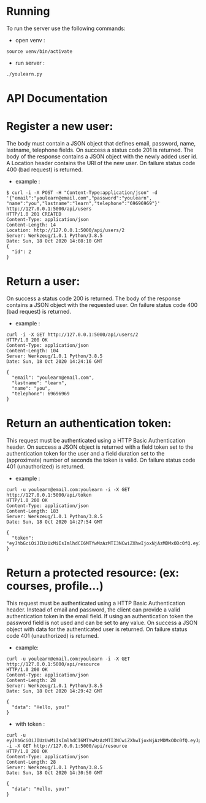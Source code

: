# Running
To run the server use the following commands:
 - open venv :
 ```
 source venv/bin/activate
 ```
 - run server :
 ```
 ./youlearn.py
 ```

# API Documentation
# Register a new user:
The body must contain a JSON object that defines email, password, name, lastname, telephone fields.
On success a status code 201 is returned. The body of the response contains a JSON object with the newly added user id. A Location header contains the URI of the new user.
On failure status code 400 (bad request) is returned.
- example :
```
$ curl -i -X POST -H "Content-Type:application/json" -d '{"email":"youlearn@email.com","password":"youlearn", "name":"you","lastname":"learn","telephone":"69696969"}' http://127.0.0.1:5000/api/users
HTTP/1.0 201 CREATED
Content-Type: application/json
Content-Length: 14
Location: http://127.0.0.1:5000/api/users/2
Server: Werkzeug/1.0.1 Python/3.8.5
Date: Sun, 18 Oct 2020 14:08:10 GMT
{
  "id": 2
}
```
# Return a user:
On success a status code 200 is returned. The body of the response contains a JSON object with the requested user.
On failure status code 400 (bad request) is returned.
- example :
```
curl -i -X GET http://127.0.0.1:5000/api/users/2
HTTP/1.0 200 OK
Content-Type: application/json
Content-Length: 104
Server: Werkzeug/1.0.1 Python/3.8.5
Date: Sun, 18 Oct 2020 14:24:16 GMT

{
  "email": "youlearn@email.com", 
  "lastname": "learn", 
  "name": "you", 
  "telephone": 69696969
}
```
# Return an authentication token:
This request must be authenticated using a HTTP Basic Authentication header.
On success a JSON object is returned with a field token set to the authentication token for the user and a field duration set to the (approximate) number of seconds the token is valid.
On failure status code 401 (unauthorized) is returned.
- example :
```
curl -u youlearn@email.com:youlearn -i -X GET http://127.0.0.1:5000/api/token
HTTP/1.0 200 OK
Content-Type: application/json
Content-Length: 183
Server: Werkzeug/1.0.1 Python/3.8.5
Date: Sun, 18 Oct 2020 14:27:54 GMT

{
  "token": "eyJhbGciOiJIUzUxMiIsImlhdCI6MTYwMzAzMTI3NCwiZXhwIjoxNjAzMDMxODc0fQ.eyJpZCI6Mn0.erm1Oc6FuZrscAYk61WIIP4IxaD7BYWswmePc9RdP3yyK_wn5fh151T0pHVqfus0xUub8NALB0Bp2SvhIKeK2w"
}
```
# Return a protected resource: (ex: courses, profile...)
This request must be authenticated using a HTTP Basic Authentication header. Instead of email and password, the client can provide a valid authentication token in the email field. If using an authentication token the password field is not used and can be set to any value.
On success a JSON object with data for the authenticated user is returned.
On failure status code 401 (unauthorized) is returned.
- example:
```
curl -u youlearn@email.com:youlearn -i -X GET http://127.0.0.1:5000/api/resource
HTTP/1.0 200 OK
Content-Type: application/json
Content-Length: 28
Server: Werkzeug/1.0.1 Python/3.8.5
Date: Sun, 18 Oct 2020 14:29:42 GMT

{
  "data": "Hello, you!"
}
```
- with token :
```
curl -u eyJhbGciOiJIUzUxMiIsImlhdCI6MTYwMzAzMTI3NCwiZXhwIjoxNjAzMDMxODc0fQ.eyJpZCI6Mn0.erm1Oc6FuZrscAYk61WIIP4IxaD7BYWswmePc9RdP3yyK_wn5fh151T0pHVqfus0xUub8NALB0Bp2SvhIKeK2w: -i -X GET http://127.0.0.1:5000/api/resource
HTTP/1.0 200 OK
Content-Type: application/json
Content-Length: 28
Server: Werkzeug/1.0.1 Python/3.8.5
Date: Sun, 18 Oct 2020 14:30:50 GMT

{
  "data": "Hello, you!"
}
```